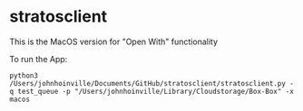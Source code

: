 # stratosclient

This is the MacOS version for "Open With" functionality

To run the App:

```
python3 /Users/johnhoinville/Documents/GitHub/stratosclient/stratosclient.py -q test_queue -p "/Users/johnhoinville/Library/Cloudstorage/Box-Box" -x macos
```
